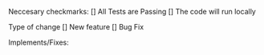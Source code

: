 Neccesary checkmarks:
    [] All Tests are Passing
    [] The code will run locally

Type of change
    [] New feature
    [] Bug Fix

Implements/Fixes:

    




